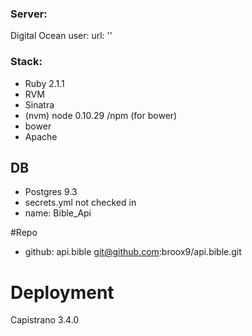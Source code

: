 ### Server:
Digital Ocean
user:
url: ''


### Stack:
- Ruby 2.1.1
- RVM
- Sinatra
- (nvm) node 0.10.29 /npm (for bower)
- bower
- Apache

## DB
- Postgres 9.3
- secrets.yml not checked in
- name: Bible_Api


#Repo
- github: api.bible git@github.com:broox9/api.bible.git

# Deployment
Capistrano 3.4.0
